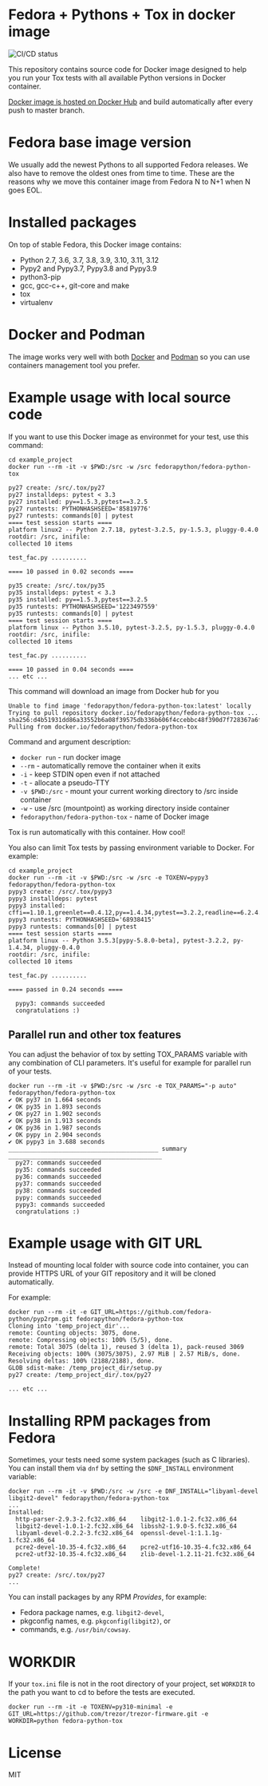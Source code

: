 # Fedora + Pythons + Tox in docker image

![CI/CD status](https://github.com/fedora-python/fedora-python-tox/actions/workflows/build-and-push.yml/badge.svg)

This repository contains source code for Docker image designed to help you
run your Tox tests with all available Python versions in Docker container.

[Docker image is hosted on Docker Hub](https://hub.docker.com/r/fedorapython/fedora-python-tox/) and build automatically after every push to master branch.

# Fedora base image version

We usually add the newest Pythons to all supported Fedora releases. We also have to remove the oldest ones
from time to time. These are the reasons why we move this container image from Fedora N to N+1 when
N goes EOL.

# Installed packages

On top of stable Fedora, this Docker image contains:
- Python 2.7, 3.6, 3.7, 3.8, 3.9, 3.10, 3.11, 3.12
- Pypy2 and Pypy3.7, Pypy3.8 and Pypy3.9
- python3-pip
- gcc, gcc-c++, git-core and make
- tox
- virtualenv

# Docker and Podman

The image works very well with both [Docker](https://www.docker.com/) and [Podman](https://podman.io/) so you can use containers management tool you prefer.

# Example usage with local source code

If you want to use this Docker image as environmet for your test, use this command:

```
cd example_project
docker run --rm -it -v $PWD:/src -w /src fedorapython/fedora-python-tox

py27 create: /src/.tox/py27
py27 installdeps: pytest < 3.3
py27 installed: py==1.5.3,pytest==3.2.5
py27 runtests: PYTHONHASHSEED='85819776'
py27 runtests: commands[0] | pytest
==== test session starts ====
platform linux2 -- Python 2.7.18, pytest-3.2.5, py-1.5.3, pluggy-0.4.0
rootdir: /src, inifile:
collected 10 items

test_fac.py ..........

==== 10 passed in 0.02 seconds ====

py35 create: /src/.tox/py35
py35 installdeps: pytest < 3.3
py35 installed: py==1.5.3,pytest==3.2.5
py35 runtests: PYTHONHASHSEED='1223497559'
py35 runtests: commands[0] | pytest
==== test session starts ====
platform linux -- Python 3.5.10, pytest-3.2.5, py-1.5.3, pluggy-0.4.0
rootdir: /src, inifile:
collected 10 items

test_fac.py ..........

==== 10 passed in 0.04 seconds ====
... etc ...
```

This command will download an image from Docker hub for you

```
Unable to find image 'fedorapython/fedora-python-tox:latest' locally
Trying to pull repository docker.io/fedorapython/fedora-python-tox ...
sha256:d4b51931dd86a33552b6a08f39575db336b606f4ccebbc48f390d7f728367a6f: Pulling from docker.io/fedorapython/fedora-python-tox

```

Command and argument description:

- `docker run`    - run docker image
- `--rm`          - automatically remove the container when it exits
- `-i`            - keep STDIN open even if not attached
- `-t`            - allocate a pseudo-TTY
- `-v $PWD:/src`  - mount your current working directory to /src inside container
- `-w`            - use /src (mountpoint) as working directory inside container
- `fedorapython/fedora-python-tox` - name of Docker image

Tox is run automatically with this container. How cool!

You also can limit Tox tests by passing environment variable to Docker. For example:

```
cd example_project
docker run --rm -it -v $PWD:/src -w /src -e TOXENV=pypy3 fedorapython/fedora-python-tox
pypy3 create: /src/.tox/pypy3
pypy3 installdeps: pytest
pypy3 installed: cffi==1.10.1,greenlet==0.4.12,py==1.4.34,pytest==3.2.2,readline==6.2.4.1
pypy3 runtests: PYTHONHASHSEED='68938415'
pypy3 runtests: commands[0] | pytest
==== test session starts ====
platform linux -- Python 3.5.3[pypy-5.8.0-beta], pytest-3.2.2, py-1.4.34, pluggy-0.4.0
rootdir: /src, inifile:
collected 10 items

test_fac.py ..........

==== passed in 0.24 seconds ====

  pypy3: commands succeeded
  congratulations :)
```

## Parallel run and other tox features

You can adjust the behavior of tox by setting TOX_PARAMS variable with any combination of CLI parameters. It's useful for example for parallel run of your tests.

```
docker run --rm -it -v $PWD:/src -w /src -e TOX_PARAMS="-p auto" fedorapython/fedora-python-tox
✔ OK py37 in 1.664 seconds
✔ OK py35 in 1.893 seconds
✔ OK py27 in 1.902 seconds
✔ OK py38 in 1.913 seconds
✔ OK py36 in 1.987 seconds
✔ OK pypy in 2.904 seconds
✔ OK pypy3 in 3.688 seconds
__________________________________________ summary ___________________________________________
  py27: commands succeeded
  py35: commands succeeded
  py36: commands succeeded
  py37: commands succeeded
  py38: commands succeeded
  pypy: commands succeeded
  pypy3: commands succeeded
  congratulations :)
```

# Example usage with GIT URL

Instead of mounting local folder with source code into container, you can
provide HTTPS URL of your GIT repository and it will be cloned automatically.

For example:
```
docker run --rm -it -e GIT_URL=https://github.com/fedora-python/pyp2rpm.git fedorapython/fedora-python-tox
Cloning into 'temp_project_dir'...
remote: Counting objects: 3075, done.
remote: Compressing objects: 100% (5/5), done.
remote: Total 3075 (delta 1), reused 3 (delta 1), pack-reused 3069
Receiving objects: 100% (3075/3075), 2.97 MiB | 2.57 MiB/s, done.
Resolving deltas: 100% (2188/2188), done.
GLOB sdist-make: /temp_project_dir/setup.py
py27 create: /temp_project_dir/.tox/py27

... etc ...
```

# Installing RPM packages from Fedora

Sometimes, your tests need some system packages (such as C libraries).
You can install them via `dnf` by setting the `$DNF_INSTALL` environment variable:

```
docker run --rm -it -v $PWD:/src -w /src -e DNF_INSTALL="libyaml-devel libgit2-devel" fedorapython/fedora-python-tox
...
Installed:
  http-parser-2.9.3-2.fc32.x86_64    libgit2-1.0.1-2.fc32.x86_64
  libgit2-devel-1.0.1-2.fc32.x86_64  libssh2-1.9.0-5.fc32.x86_64
  libyaml-devel-0.2.2-3.fc32.x86_64  openssl-devel-1:1.1.1g-1.fc32.x86_64
  pcre2-devel-10.35-4.fc32.x86_64    pcre2-utf16-10.35-4.fc32.x86_64
  pcre2-utf32-10.35-4.fc32.x86_64    zlib-devel-1.2.11-21.fc32.x86_64

Complete!
py27 create: /src/.tox/py27
...
```

You can install packages by any RPM *Provides*, for example:

* Fedora package names, e.g. `libgit2-devel`,
* pkgconfig names, e.g. `pkgconfig(libgit2)`, or
* commands, e.g. `/usr/bin/cowsay`.

# WORKDIR

If your `tox.ini` file is not in the root directory of your project, set `WORKDIR` to the path you want to cd to before the tests are executed.

```
docker run --rm -it -e TOXENV=py310-minimal -e GIT_URL=https://github.com/trezor/trezor-firmware.git -e WORKDIR=python fedora-python-tox
```

# License

MIT
